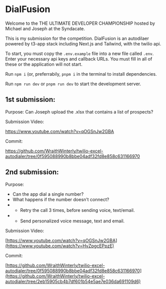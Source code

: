 # DialFusion

Welcome to the THE ULTIMATE DEVELOPER CHAMPIONSHIP hosted by Michael and Joseph at the Syndacate.

This is my submission for the competition. DialFusion is an autodilaer powered by t3-app stack including Next.js and Tailwind, with the twilio api. 

To start, you must copy the `.env.example` file into a new file called `.env`. Enter your necessary api keys and callback URLs. You must fill in all of these or the application will not start.

Run `npm i` (or, preferrabily, `pnpm i` in the terminal to install dependencies.

Run `npm run dev` or `pnpm run dev` to start the development server.

## 1st submission:

Purpose: Can Joseph upload the .xlsx that contains a list of prospects?

Submission Video:

https://www.youtube.com/watch?v=qOGSnJw2GBA

Commit:

https://github.com/WraithWinterly/twilio-excel-autodialer/tree/0f595088990b8bbe04adf32fd8e858c631166970

## 2nd submission:

Purpose:
- Can the app dial a single number?
- What happens if the number doesn’t connect?
- - Retry the call 3 times, before sending voice, text/email.
- - Send personalized voice message, text and email.


Submission Video:

[https://www.youtube.com/watch?v=qOGSnJw2GBA](https://www.youtube.com/watch?v=HvZpgcEPpzE)

Commit:

[https://github.com/WraithWinterly/twilio-excel-autodialer/tree/0f595088990b8bbe04adf32fd8e858c631166970](https://github.com/WraithWinterly/twilio-excel-autodialer/tree/2eb15905cb4b7df601b54e5ae7e036da691109d6)
